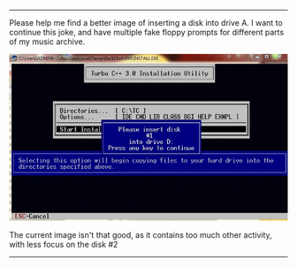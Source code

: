 
***

Please help me find a better image of inserting a disk into drive A. I want to continue this joke, and have multiple fake floppy prompts for different parts of my music archive.

![DISK1_PLACEHOLDER1.jpeg](DISK1_PLACEHOLDER1.jpeg)

The current image isn't that good, as it contains too much other activity, with less focus on the disk #2

***
